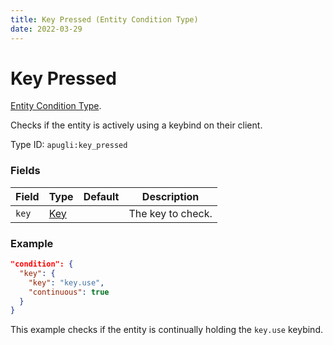 ```yaml
---
title: Key Pressed (Entity Condition Type)
date: 2022-03-29
---
```


# Key Pressed

[Entity Condition Type](../entity_condition_types.md).

Checks if the entity is actively using a keybind on their client.

Type ID: `apugli:key_pressed`

### Fields

Field  | Type | Default | Description
-------|------|---------|-------------
`key` | [Key](https://origins.readthedocs.io/en/latest/types/data_types/key/) |  | The key to check.


### Example
```json
"condition": {
  "key": {
    "key": "key.use",
    "continuous": true
  }
}
```
This example checks if the entity is continually holding the `key.use` keybind.